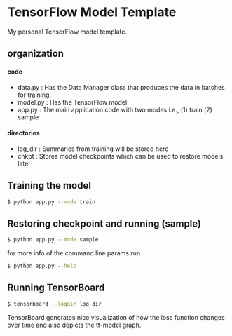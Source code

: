 # TensorFlow Model Template
My personal TensorFlow model template. 

organization
-------------
#### code
* data.py  : Has the Data Manager class that produces the data in batches for training.
* model.py : Has the TensorFlow model
* app.py   : The main application code with two modes i.e., (1) train (2) sample

#### directories
* log_dir  : Summaries from training will be stored here
* chkpt    : Stores model checkpoints which can be used to restore models later

Training the model
-------------------
```bash
$ python app.py --mode train 
```

Restoring checkpoint and running (sample) 
------------------------------------------
```bash
$ python app.py --mode sample
```

for more info of the command line params run
```bash
$ python app.py --help
```

Running TensorBoard
--------------------
```bash
$ tensorboard --logdir log_dir
```

TensorBoard generates nice visualization of how the loss function changes over time and also
depicts the tf-model graph.
